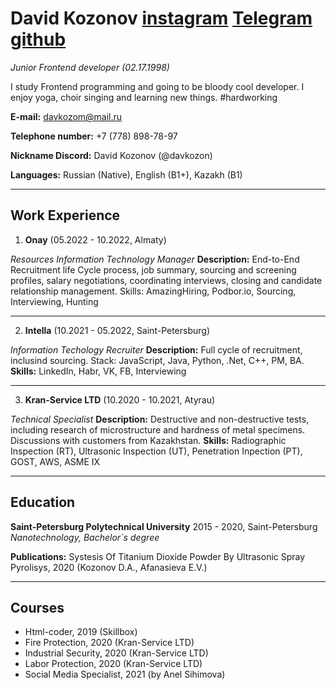 # David Kozonov [instagram](https://www.instagram.com/davkozon) [Telegram](htatps://www.t.me/davkozon) [github](https://github.com/davkozon)
*Junior Frontend developer (02.17.1998)*
 
I study Frontend programming and going to be bloody cool developer. I enjoy yoga, choir singing and learning new things. #hardworking
 
**E-mail:** davkozom@mail.ru
 
**Telephone number:** +7 (778) 898-78-97
 
**Nickname Discord:** David Kozonov (@davkozon)
 
**Languages:** Russian (Native), English (B1+), Kazakh (B1)
 
*****
 
## Work Experience
 
1. **Onay** (05.2022 - 10.2022, Almaty)
 
*Resources Information Technology Manager*
**Description:** End-to-End Recruitment life Cycle process, job summary, sourcing and screening profiles, salary negotiations, coordinating interviews, closing and candidate relationship management.
Skills: AmazingHiring, Podbor.io, Sourcing, Interviewing, Hunting
 
*****
2. **Intella** (10.2021 - 05.2022, Saint-Petersburg)
 
*Information Techology Recruiter*
**Description:** Full cycle of recruitment, inclusind sourcing. Stack: JavaScript, Java, Python, .Net, C++, PM, BA.
**Skills:** LinkedIn, Habr, VK, FB, Interviewing
 
*****
3. **Kran-Service LTD** (10.2020 - 10.2021, Atyrau)
 
*Technical Specialist*
**Description:** Destructive and non-destructive tests, including research of microstructure and hardness of metal specimens. Discussions with customers from Kazakhstan.
**Skills:** Radiographic Inspection (RT), Ultrasonic Inspection (UT), Penetration Inpection (PT), GOST, AWS, ASME IX
 
*****
 
## Education
 
**Saint-Petersburg Polytechnical University** 2015 - 2020, Saint-Petersburg
*Nanotechnology, Bachelor`s degree*
 
**Publications:** Systesis Of Titanium Dioxide Powder By Ultrasonic Spray Pyrolisys, 2020 (Kozonov D.A., Afanasieva E.V.)
 
*****
## Courses
* Html-coder, 2019 (Skillbox)
* Fire Protection, 2020 (Kran-Service LTD)
* Industrial Security, 2020 (Kran-Service LTD)
* Labor Protection, 2020 (Kran-Service LTD)
* Social Media Specialist, 2021 (by Anel Sihimova)
 


